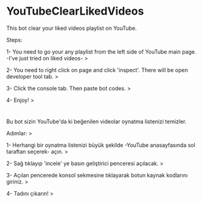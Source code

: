 # YouTubeClearLikedVideos
This bot clear your liked videos playlist on YouTube. 

Steps: 

1- You need to go your any playlist from the left side of YouTube main page. -I've just tried on liked videos- >

2- You need to right click on page and click 'inspect'. There will be open developer tool tab. >

3- Click the console tab. Then paste bot codes. >

4- Enjoy! >
#
Bu bot sizin YouTube'da ki beğenilen videolar oynatma listenizi temizler.

Adımlar: >

1- Herhangi bir oynatma listenizi büyük şekilde -YouTube anasayfasında sol taraftan seçerek- açın. >

2- Sağ tıklayıp 'incele' ye basın geliştirici penceresi açılacak. >

3- Açılan pencerede konsol sekmesine tıklayarak botun kaynak kodlarını giriniz. >

4- Tadını çıkarın! >

